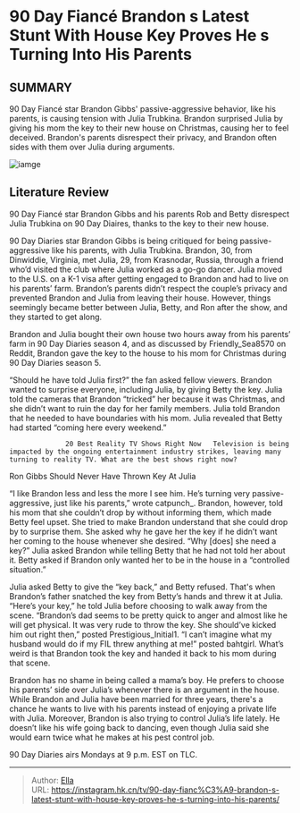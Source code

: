 # 90 Day Fiancé Brandon s Latest Stunt With House Key Proves He s Turning Into His Parents


## SUMMARY 



  90 Day Fiancé star Brandon Gibbs&#39; passive-aggressive behavior, like his parents, is causing tension with Julia Trubkina.   Brandon surprised Julia by giving his mom the key to their new house on Christmas, causing her to feel deceived.   Brandon&#39;s parents disrespect their privacy, and Brandon often sides with them over Julia during arguments.  

![iamge](https://static1.srcdn.com/wordpress/wp-content/uploads/2023/06/230623_sr_rtv_09.jpg)

## Literature Review

90 Day Fiancé star Brandon Gibbs and his parents Rob and Betty disrespect Julia Trubkina on 90 Day Diaires, thanks to the key to their new house.




90 Day Diaries star Brandon Gibbs is being critiqued for being passive-aggressive like his parents, with Julia Trubkina. Brandon, 30, from Dinwiddie, Virginia, met Julia, 29, from Krasnodar, Russia, through a friend who’d visited the club where Julia worked as a go-go dancer. Julia moved to the U.S. on a K-1 visa after getting engaged to Brandon and had to live on his parents’ farm. Brandon’s parents didn’t respect the couple’s privacy and prevented Brandon and Julia from leaving their house. However, things seemingly became better between Julia, Betty, and Ron after the show, and they started to get along.




Brandon and Julia bought their own house two hours away from his parents’ farm in 90 Day Diaries season 4, and as discussed by Friendly_Sea8570 on Reddit, Brandon gave the key to the house to his mom for Christmas during 90 Day Diaries season 5.


 

“Should he have told Julia first?” the fan asked fellow viewers. Brandon wanted to surprise everyone, including Julia, by giving Betty the key. Julia told the cameras that Brandon “tricked” her because it was Christmas, and she didn’t want to ruin the day for her family members. Julia told Brandon that he needed to have boundaries with his mom. Julia revealed that Betty had started “coming here every weekend.”

                  20 Best Reality TV Shows Right Now   Television is being impacted by the ongoing entertainment industry strikes, leaving many turning to reality TV. What are the best shows right now?   





 Ron Gibbs Should Never Have Thrown Key At Julia 
          

“I like Brandon less and less the more I see him. He’s turning very passive-aggressive, just like his parents,” wrote catpunch_. Brandon, however, told his mom that she couldn’t drop by without informing them, which made Betty feel upset. She tried to make Brandon understand that she could drop by to surprise them. She asked why he gave her the key if he didn’t want her coming to the house whenever she desired. “Why [does] she need a key?” Julia asked Brandon while telling Betty that he had not told her about it. Betty asked if Brandon only wanted her to be in the house in a “controlled situation.”

Julia asked Betty to give the “key back,” and Betty refused. That&#39;s when Brandon’s father snatched the key from Betty’s hands and threw it at Julia. “Here’s your key,” he told Julia before choosing to walk away from the scene. “Brandon’s dad seems to be pretty quick to anger and almost like he will get physical. It was very rude to throw the key. She should’ve kicked him out right then,” posted Prestigious_Initial1. “I can’t imagine what my husband would do if my FIL threw anything at me!” posted bahtgirl. What’s weird is that Brandon took the key and handed it back to his mom during that scene.




Brandon has no shame in being called a mama’s boy. He prefers to choose his parents’ side over Julia’s whenever there is an argument in the house. While Brandon and Julia have been married for three years, there&#39;s a chance he wants to live with his parents instead of enjoying a private life with Julia. Moreover, Brandon is also trying to control Julia’s life lately. He doesn’t like his wife going back to dancing, even though Julia said she would earn twice what he makes at his pest control job.



90 Day Diaries airs Mondays at 9 p.m. EST on TLC.






---

> Author: [Ella](https://instagram.hk.cn/)  
> URL: https://instagram.hk.cn/tv/90-day-fianc%C3%A9-brandon-s-latest-stunt-with-house-key-proves-he-s-turning-into-his-parents/  

